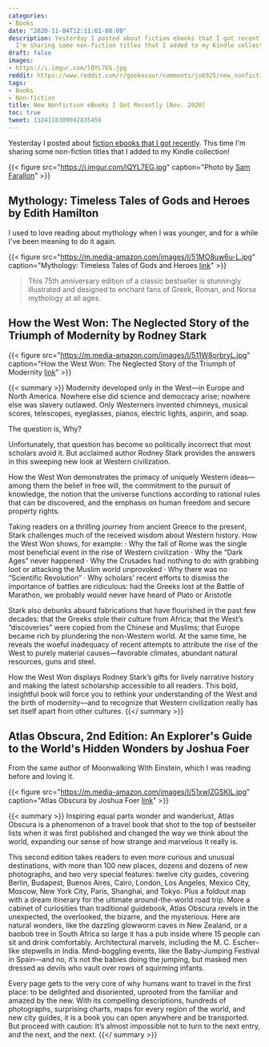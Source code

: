 ```yaml
---
categories:
- Books
date: "2020-11-04T12:11:01-08:00"
description: Yesterday I posted about fiction ebooks that I got recently. This time
  I'm sharing some non-fiction titles that I added to my Kindle collection!
draft: false
images:
- https://i.imgur.com/lQYL7EG.jpg
reddit: https://www.reddit.com/r/geekosaur/comments/jo6925/new_nonfiction_ebooks_i_got_recently_nov_2020/
tags:
- Books
- Non-fiction
title: New Nonfiction eBooks I Got Recently [Nov. 2020]
toc: true
tweet: 1324118309042835456
---
```


Yesterday I posted about [fiction ebooks that I got recently](/post/new_ebooks_nov2020). This time I'm sharing some non-fiction titles that I added to my Kindle collection!

{{< figure src="https://i.imgur.com/lQYL7EG.jpg" caption="Photo by [Sam Farallon](https://unsplash.com/@farallon?utm_source=unsplash&amp;utm_medium=referral&amp;utm_content=creditCopyText)" >}}

<!--more-->

## Mythology: Timeless Tales of Gods and Heroes by Edith Hamilton

I used to love reading about mythology when I was younger, and for a while I've been meaning to do it again.

{{< figure src="https://m.media-amazon.com/images/I/51MO8uw6u-L.jpg" caption="Mythology: Timeless Tales of Gods and Heroes [link](https://amzn.to/3p1aPTo)" >}}

> This 75th anniversary edition of a classic bestseller is stunningly illustrated and designed to enchant fans of Greek, Roman, and Norse mythology at all ages.

## How the West Won: The Neglected Story of the Triumph of Modernity by Rodney Stark

{{< figure src="https://m.media-amazon.com/images/I/511W8orbryL.jpg" caption="How the West Won: The Neglected Story of the Triumph of Modernity [link](https://amzn.to/2I6j1AP)" >}}

{{< summary >}}
Modernity developed only in the West—in Europe and North America. Nowhere else did science and democracy arise; nowhere else was slavery outlawed. Only Westerners invented chimneys, musical scores, telescopes, eyeglasses, pianos, electric lights, aspirin, and soap.
 
The question is, Why?
 
Unfortunately, that question has become so politically incorrect that most scholars avoid it. But acclaimed author Rodney Stark provides the answers in this sweeping new look at Western civilization.
 
How the West Won demonstrates the primacy of uniquely Western ideas—among them the belief in free will, the commitment to the pursuit of knowledge, the notion that the universe functions according to rational rules that can be discovered, and the emphasis on human freedom and secure property rights.
 
Taking readers on a thrilling journey from ancient Greece to the present, Stark challenges much of the received wisdom about Western history. How the West Won shows, for example:
·      Why the fall of Rome was the single most beneficial event in the rise of Western civilization
·      Why the “Dark Ages” never happened
·      Why the Crusades had nothing to do with grabbing loot or attacking the Muslim world unprovoked
·      Why there was no “Scientific Revolution”
·      Why scholars’ recent efforts to dismiss the importance of battles are ridiculous: had the Greeks lost at the Battle of Marathon, we probably would never have heard of Plato or Aristotle
 
Stark also debunks absurd fabrications that have flourished in the past few decades: that the Greeks stole their culture from Africa; that the West’s “discoveries” were copied from the Chinese and Muslims; that Europe became rich by plundering the non-Western world. At the same time, he reveals the woeful inadequacy of recent attempts to attribute the rise of the West to purely material causes—favorable climates, abundant natural resources, guns and steel.
 
How the West Won displays Rodney Stark’s gifts for lively narrative history and making the latest scholarship accessible to all readers. This bold, insightful book will force you to rethink your understanding of the West and the birth of modernity—and to recognize that Western civilization really has set itself apart from other cultures.
{{</ summary >}}

## Atlas Obscura, 2nd Edition: An Explorer's Guide to the World's Hidden Wonders by Joshua Foer

From the same author of Moonwalking With Einstein, which I was reading before and loving it.

{{< figure src="https://m.media-amazon.com/images/I/51xwIZGSKlL.jpg" caption="Atlas Obscura by Joshua Foer [link](https://amzn.to/2TUIdgg)" >}}

{{< summary >}}
Inspiring equal parts wonder and wanderlust, Atlas Obscura is a phenomenon of a travel book that shot to the top of bestseller lists when it was first published and changed the way we think about the world, expanding our sense of how strange and marvelous it really is.

This second edition takes readers to even more curious and unusual destinations, with more than 100 new places, dozens and dozens of new photographs, and two very special features: twelve city guides, covering Berlin, Budapest, Buenos Aires, Cairo, London, Los Angeles, Mexico City, Moscow, New York City, Paris, Shanghai, and Tokyo. Plus a foldout map with a dream itinerary for the ultimate around-the-world road trip. More a cabinet of curiosities than traditional guidebook, Atlas Obscura revels in the unexpected, the overlooked, the bizarre, and the mysterious. Here are natural wonders, like the dazzling glowworm caves in New Zealand, or a baobob tree in South Africa so large it has a pub inside where 15 people can sit and drink comfortably. Architectural marvels, including the M. C. Escher–like stepwells in India. Mind-boggling events, like the Baby-Jumping Festival in Spain—and no, it’s not the babies doing the jumping, but masked men dressed as devils who vault over rows of squirming infants.

Every page gets to the very core of why humans want to travel in the first place: to be delighted and disoriented, uprooted from the familiar and amazed by the new. With its compelling descriptions, hundreds of photographs, surprising charts, maps for every region of the world, and new city guides, it is a book you can open anywhere and be transported. But proceed with caution: It’s almost impossible not to turn to the next entry, and the next, and the next.
{{</ summary >}}
